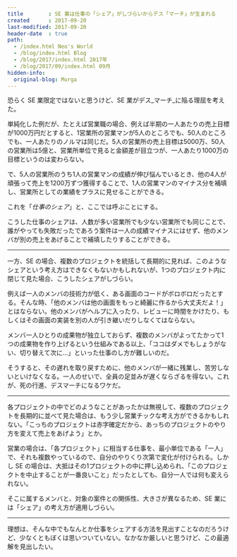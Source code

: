```yaml
---
title        : SE 業は仕事の「シェア」がしづらいからデス「マーチ」が生まれる
created      : 2017-09-20
last-modified: 2017-09-20
header-date  : true
path:
  - /index.html Neo's World
  - /blog/index.html Blog
  - /blog/2017/index.html 2017年
  - /blog/2017/09/index.html 09月
hidden-info:
  original-blog: Murga
---
```


恐らく SE 業限定ではないと思うけど、SE 業がデス_マーチ_に陥る理屈を考えた。

単純化した例だが、たとえば営業職の場合、例えば半期の一人あたりの売上目標が1000万円だとすると、1営業所の営業マンが5人のところでも、50人のところでも、一人あたりのノルマは同じだ。5人の営業所の売上目標は5000万、50人の営業所は5億と、営業所単位で見ると金額差が目立つが、一人あたり1000万の目標というのは変わらない。

で、5人の営業所のうち1人の営業マンの成績が伸び悩んでいるとき、他の4人が頑張って売上を1200万ずつ獲得することで、1人の営業マンのマイナス分を補填し、営業所としての業績をプラスに見せることができる。

これを「_仕事のシェア_」と、ここでは呼ぶことにする。

こうした仕事のシェアは、人数が多い営業所でも少ない営業所でも同じことで、誰がやっても失敗だったであろう案件は一人の成績マイナスにはせず、他のメンバが別の売上をあげることで補填したりすることができる。

---

一方、SE の場合、複数のプロジェクトを統括して長期的に見れば、このようなシェアという考え方はできなくもないかもしれないが、1つのプロジェクト内に閉じて見た場合、こうしたシェアがしづらい。

例えば一人のメンバの技術力が低く、ある画面のコードがボロボロだったとする。そんな時、「他のメンバは他の画面をもっと綺麗に作るから大丈夫だよ！」とはならない。他のメンバがヘルプに入ったり、レビューに時間をかけたり、もしくはその画面の実装を別の人が引き継いだりしなくてはならない。

メンバ一人ひとりの成果物が独立しておらず、複数のメンバがよってたかって1つの成果物を作り上げるという仕組みである以上、「ココはダメでもしょうがない、切り替えて次に…」といった仕事のし方が難しいのだ。

そうすると、その遅れを取り戻すために、他のメンバが一緒に残業し、苦労しないといけなくなる。一人のせいで、全員の足並みが遅くならざるを得ない。これが、死の行進、デスマーチになるワケだ。

---

各プロジェクトの中でどのようなことがあったかは無視して、複数のプロジェクトを長期的に並べて見た場合は、もう少し営業チックな考え方ができるかもしれない。「こっちのプロジェクトは赤字確定だから、あっちのプロジェクトのやり方を変えて売上をあげよう」とか。

営業の場合は、「各プロジェクト」に相当する仕事を、最小単位である「一人」で、それも複数やっているので、自分のやりくり次第で変化が付けられる。しかし SE の場合は、大抵はその1プロジェクトの中に押し込められ、「このプロジェクトを中止することが一番良いこと」だったとしても、自分一人では何も変えられない。

そこに属するメンバと、対象の案件との関係性、大きさが異なるため、SE 業には「シェア」の考え方が適用しづらい。

---

理想は、そんな中でもなんとか仕事をシェアする方法を見出すことなのだろうけど、少なくともぼくは思いついていない。なかなか厳しいと思うけど、この最適解を見出したい。

